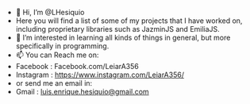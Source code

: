 - 👋 Hi, I’m @LHesiquio
- Here you will find a list of some of my projects that I have worked on, including proprietary libraries such as JazminJS and EmiliaJS.
- 👀 I’m interested in learning all kinds of things in general, but more specifically in programming.
- 📫 You can Reach me on:
- Facebook  : Facebook.com/LeiarA356
- Instagram : https://www.instagram.com/LeiarA356/
- or send me an email in:
- Gmail     : luis.enrique.hesiquio@gmail.com

<!---
LHesiquio/LHesiquio is a ✨ special ✨ repository because its `README.md` (this file) appears on your GitHub profile.
You can click the Preview link to take a look at your changes.
--->
